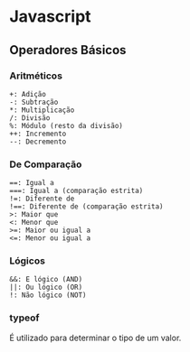 # Javascript
## Operadores Básicos
### Aritméticos
    +: Adição
    -: Subtração
    *: Multiplicação
    /: Divisão
    %: Módulo (resto da divisão)
    ++: Incremento
    --: Decremento
### De Comparação
    ==: Igual a
    ===: Igual a (comparação estrita)
    !=: Diferente de
    !==: Diferente de (comparação estrita)
    >: Maior que
    <: Menor que
    >=: Maior ou igual a
    <=: Menor ou igual a
### Lógicos
    &&: E lógico (AND)
    ||: Ou lógico (OR)
    !: Não lógico (NOT)
### typeof
É utilizado para determinar o tipo de um valor.